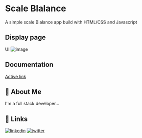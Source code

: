 
# Scale Blalance

A simple scale Blalance app build with HTML/CSS and Javascript

## Display page
UI
![image](https://github.com/Gmarvis/scale-balancer/assets/106551910/0f094b99-90d7-4c00-93a5-9a151efac4a7)

## Documentation

[Active link](https://gmarvis.github.io/secret_message/)


## 🚀 About Me
I'm a full stack developer...


## 🔗 Links
[![linkedin](https://img.shields.io/badge/linkedin-0A66C2?style=for-the-badge&logo=linkedin&logoColor=white)](https://www.linkedin.com/in/samgmarvis)
[![twitter](https://img.shields.io/badge/twitter-1DA1F2?style=for-the-badge&logo=twitter&logoColor=white)](https://twitter.com/sam_gmarvis)

